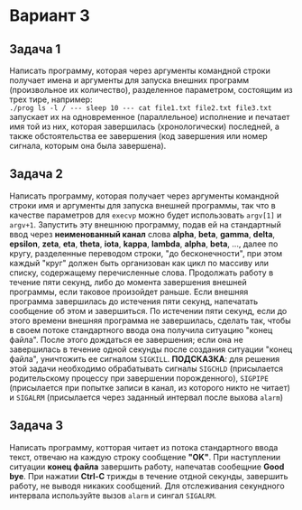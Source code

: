 # Вариант 3


## Задача 1
Написать программу, которая через аргументы командной строки получает имена и аргументы для запуска внешних программ (произвольное их количество), разделенное параметром, состоящим из трех тире, например:  
`./prog ls -l / --- sleep 10 --- cat file1.txt file2.txt file3.txt`  
запускает их на одновременное (параллельное) исполнение и печатает имя той из них, которая завершилась (хронологически) последней, а также обстоятельства ее завершения (код завершения или номер сигнала, которым она была завершена).


## Задача 2
Написать программу, которая получает через аргументы командной строки имя и аргументы для запуска внешней программы, так что в качестве параметров для `execvp` можно будет использовать `argv[1]` и `argv+1`. Запустить эту внешнюю программу, подав ей на стандартный ввод через **неименованный канал** слова **alpha**, **beta**, **gamma**, **delta**, **epsilon**, **zeta**, **eta**, **theta**, **iota**, **kappa**, **lambda**, **alpha**, **beta**, ..., далее по кругу, разделенные переводом строки, "до бесконечности", при этом каждый "круг" должен быть организован как цикл по массиву или списку, содержащему перечисленные слова. Продолжать работу в течение пяти секунд, либо до момента завершения внешней программы, если таковое произойдет раньше. Если внешняя программа завершилась до истечения пяти секунд, напечатать сообщение об этом и завершиться. По истечении пяти секунд, если до этого времени внешняя программа не завершилась, сделать так, чтобы в своем потоке стандартного ввода она получила ситуацию "конец файла". После этого дождаться ее завершения; если она не завершилась в течение одной секунды после создания ситуации "конец файла", уничтожить ее сигналом `SIGKILL`. **ПОДСКАЗКА**: для решения этой задачи необходимо обрабатывать сигналы `SIGCHLD` (присылается родительскому процессу при завершении порожденного), `SIGPIPE` (присылается при попытке записи в канал, из которого никто не читает) и `SIGALRM` (присылается через заданный интервал после выхова `alarm`)


## Задача 3
Написать программу, котторая читает из потока стандартного ввода текст, отвечаю на каждую строку сообщение **"OK"**. При наступлении ситуации **конец файла** завершить работу, напечатав сообещние **Good bye**. При нажатии **Ctrl-C** трижды в течение отдной секунды, завершить работу, не выводя никаких сообщений. Для отслеживания секундного интервала используйте вызов `alarm` и сингал `SIGALRM`.
